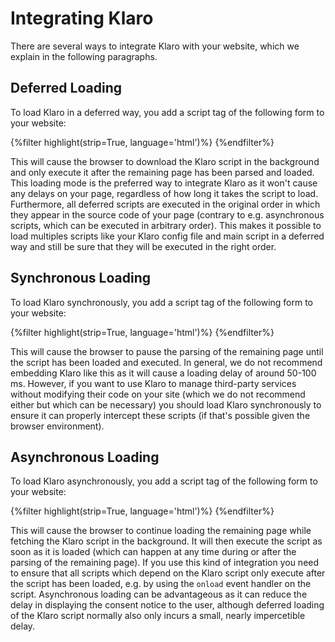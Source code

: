 # Integrating Klaro

There are several ways to integrate Klaro with your website, which we explain in the following paragraphs.

## Deferred Loading


To load Klaro in a deferred way, you add a script tag of the following form to your website:

<div class="highlight">
    {%filter highlight(strip=True, language='html')%}
        <script defer src=".../klaro.js"></script>
    {%endfilter%}
</div>

This will cause the browser to download the Klaro script in the background and only execute it after the remaining page has been parsed and loaded. This loading mode is the preferred way to integrate Klaro as it won't cause any delays on your page, regardless of how long it takes the script to load. Furthermore, all deferred scripts are executed in the original order in which they appear in the source code of your page (contrary to e.g. asynchronous scripts, which can be executed in arbitrary order). This makes it possible to load multiples scripts like your Klaro config file and main script in a deferred way and still be sure that they will be executed in the right order. 

## Synchronous Loading

To load Klaro synchronously, you add a script tag of the following form to your website:

<div class="highlight">
    {%filter highlight(strip=True, language='html')%}
        <script src=".../klaro.js"></script>
    {%endfilter%}
</div>

This will cause the browser to pause the parsing of the remaining page until the script has been loaded and executed. In general, we do not recommend embedding Klaro like this as it will cause a loading delay of around 50-100 ms. However, if you want to use Klaro to manage third-party services without modifying their code on your site (which we do not recommend either but which can be necessary) you should load Klaro synchronously to ensure it can properly intercept these scripts (if that's possible given the browser environment).

## Asynchronous Loading

To load Klaro asynchronously, you add a script tag of the following form to your website:

<div class="highlight">
    {%filter highlight(strip=True, language='html')%}
        <script async src=".../klaro.js"></script>
    {%endfilter%}
</div>

This will cause the browser to continue loading the remaining page while fetching the Klaro script in the background. It will then execute the script as soon as it is loaded (which can happen at any time during or after the parsing of the remaining page). If you use this kind of integration you need to ensure that all scripts which depend on the Klaro script only execute after the script has been loaded, e.g. by using the `onload` event handler on the script. Asynchronous loading can be advantageous as it can reduce the delay in displaying the consent notice to the user, although deferred loading of the Klaro script normally also only incurs a small, nearly impercetible delay.
